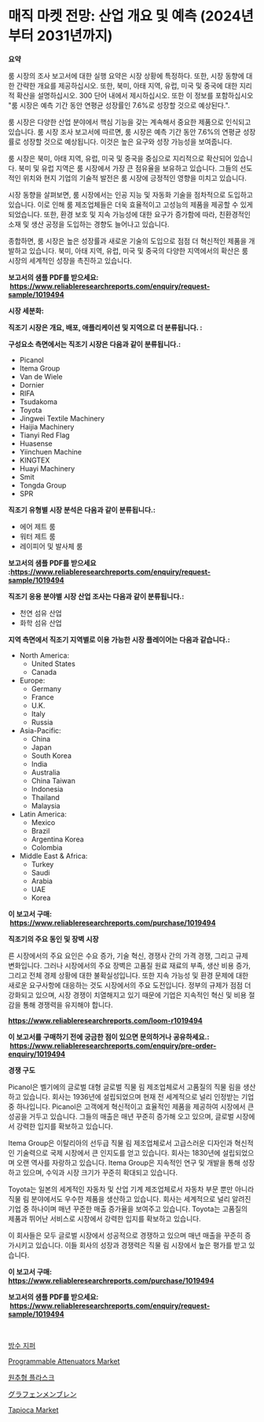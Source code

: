 <p><h1>매직 마켓 전망: 산업 개요 및 예측 (2024년부터 2031년까지)</h1></p><p><strong>요약</strong></p>
<p><p>룸 시장의 조사 보고서에 대한 실행 요약은 시장 상황에 특정하다. 또한, 시장 동향에 대한 간략한 개요를 제공하십시오. 또한, 북미, 아태 지역, 유럽, 미국 및 중국에 대한 지리적 확산을 설명하십시오. 300 단어 내에서 제시하십시오. 또한 이 정보를 포함하십시오 "룸 시장은 예측 기간 동안 연평균 성장률인 7.6%로 성장할 것으로 예상된다.".</p><p>룸 시장은 다양한 산업 분야에서 핵심 기능을 갖는 계속해서 중요한 제품으로 인식되고 있습니다. 룸 시장 조사 보고서에 따르면, 룸 시장은 예측 기간 동안 7.6%의 연평균 성장률로 성장할 것으로 예상됩니다. 이것은 높은 요구와 성장 가능성을 보여줍니다.</p><p>룸 시장은 북미, 아태 지역, 유럽, 미국 및 중국을 중심으로 지리적으로 확산되어 있습니다. 북미 및 유럽 지역은 룸 시장에서 가장 큰 점유율을 보유하고 있습니다. 그들의 선도적인 위치와 현지 기업의 기술적 발전은 룸 시장에 긍정적인 영향을 미치고 있습니다.</p><p>시장 동향을 살펴보면, 룸 시장에서는 인공 지능 및 자동화 기술을 점차적으로 도입하고 있습니다. 이로 인해 룸 제조업체들은 더욱 효율적이고 고성능의 제품을 제공할 수 있게 되었습니다. 또한, 환경 보호 및 지속 가능성에 대한 요구가 증가함에 따라, 친환경적인 소재 및 생산 공정을 도입하는 경향도 늘어나고 있습니다.</p><p>종합하면, 룸 시장은 높은 성장률과 새로운 기술의 도입으로 점점 더 혁신적인 제품을 개발하고 있습니다. 북미, 아태 지역, 유럽, 미국 및 중국의 다양한 지역에서의 확산은 룸 시장의 세계적인 성장을 촉진하고 있습니다.</p></p>
<p><strong>보고서의 샘플 PDF를 받으세요: &nbsp;<a href="https://www.reliableresearchreports.com/enquiry/request-sample/1019494">https://www.reliableresearchreports.com/enquiry/request-sample/1019494</a></strong></p>
<p><strong>시장 세분화:</strong></p>
<p><strong> 직조기 시장은 개요, 배포, 애플리케이션 및 지역으로 더 분류됩니다. :</strong></p>
<p><strong>구성요소 측면에서는 직조기 시장은 다음과 같이 분류됩니다.:</strong></p>
<p><ul><li>Picanol</li><li>Itema Group</li><li>Van de Wiele</li><li>Dornier</li><li>RIFA</li><li>Tsudakoma</li><li>Toyota</li><li>Jingwei Textile Machinery</li><li>Haijia Machinery</li><li>Tianyi Red Flag</li><li>Huasense</li><li>Yiinchuen Machine</li><li>KINGTEX</li><li>Huayi Machinery</li><li>Smit</li><li>Tongda Group</li><li>SPR</li></ul></p>
<p><strong> 직조기 유형별 시장 분석은 다음과 같이 분류됩니다.:</strong></p>
<p><ul><li>에어 제트 룸</li><li>워터 제트 룸</li><li>레이피어 및 발사체 룸</li></ul></p>
<p><strong>보고서의 샘플 PDF를 받으세요 :<a href="https://www.reliableresearchreports.com/enquiry/request-sample/1019494">https://www.reliableresearchreports.com/enquiry/request-sample/1019494</a></strong></p>
<p><strong> 직조기 응용 분야별 시장 산업 조사는 다음과 같이 분류됩니다.:</strong></p>
<p><ul><li>천연 섬유 산업</li><li>화학 섬유 산업</li></ul></p>
<p><strong>지역 측면에서 직조기 지역별로 이용 가능한 시장 플레이어는 다음과 같습니다.:</strong></p>
<p><ul>
    <li>
        North America:
        <ul>
            <li>United States</li>
            <li>Canada</li>
        </ul>
    </li>
    <li>
        Europe:
        <ul>
            <li>Germany</li>
            <li>France</li>
            <li>U.K.</li>
            <li>Italy</li>
            <li>Russia</li>
        </ul>
    </li>
    <li>
        Asia-Pacific:
        <ul>
            <li>China</li>
            <li>Japan</li>
            <li>South Korea</li>
            <li>India</li>
            <li>Australia</li>
            <li>China Taiwan</li>
            <li>Indonesia</li>
            <li>Thailand</li>
            <li>Malaysia</li>
        </ul>
    </li>
    <li>
        Latin America:
        <ul>
            <li>Mexico</li>
            <li>Brazil</li>
            <li>Argentina Korea</li>
            <li>Colombia</li>
        </ul>
    </li>
    <li>
        Middle East & Africa:
        <ul>
            <li>Turkey</li>
            <li>Saudi</li>
            <li>Arabia</li>
            <li>UAE</li>
            <li>Korea</li>
        </ul>
    </li>
    </ul></p>
<p><strong>이 보고서 구매: &nbsp;<a href="https://www.reliableresearchreports.com/purchase/1019494">https://www.reliableresearchreports.com/purchase/1019494</a></strong></p>
<p><strong>직조기의 주요 동인 및 장벽 시장</strong></p>
<p><p>른 시장에서의 주요 요인은 수요 증가, 기술 혁신, 경쟁사 간의 가격 경쟁, 그리고 규제 변화입니다. 그러나 시장에서의 주요 장벽은 고품질 원료 재료의 부족, 생산 비용 증가, 그리고 전체 경제 상황에 대한 불확실성입니다. 또한 지속 가능성 및 환경 문제에 대한 새로운 요구사항에 대응하는 것도 시장에서의 주요 도전입니다. 정부의 규제가 점점 더 강화되고 있으며, 시장 경쟁이 치열해지고 있기 때문에 기업은 지속적인 혁신 및 비용 절감을 통해 경쟁력을 유지해야 합니다.</p></p>
<p><strong><a href="https://www.reliableresearchreports.com/loom-r1019494">https://www.reliableresearchreports.com/loom-r1019494</a></strong></p>
<p><strong>이 보고서를 구매하기 전에 궁금한 점이 있으면 문의하거나 공유하세요.: &nbsp;<a href="https://www.reliableresearchreports.com/enquiry/pre-order-enquiry/1019494">https://www.reliableresearchreports.com/enquiry/pre-order-enquiry/1019494</a></strong></p>
<p><strong>경쟁 구도</strong></p>
<p><p>Picanol은 벨기에의 글로벌 대형 글로벌 직물 림 제조업체로서 고품질의 직물 림을 생산하고 있습니다. 회사는 1936년에 설립되었으며 현재 전 세계적으로 널리 인정받는 기업 중 하나입니다. Picanol은 고객에게 혁신적이고 효율적인 제품을 제공하여 시장에서 큰 성공을 거두고 있습니다. 그들의 매출은 매년 꾸준히 증가해 오고 있으며, 글로벌 시장에서 강력한 입지를 확보하고 있습니다.</p><p>Itema Group은 이탈리아의 선두급 직물 림 제조업체로서 고급스러운 디자인과 혁신적인 기술력으로 국제 시장에서 큰 인지도를 얻고 있습니다. 회사는 1830년에 설립되었으며 오랜 역사를 자랑하고 있습니다. Itema Group은 지속적인 연구 및 개발을 통해 성장하고 있으며, 수익과 시장 크기가 꾸준히 확대되고 있습니다.</p><p>Toyota는 일본의 세계적인 자동차 및 산업 기계 제조업체로서 자동차 부문 뿐만 아니라 직물 림 분야에서도 우수한 제품을 생산하고 있습니다. 회사는 세계적으로 널리 알려진 기업 중 하나이며 매년 꾸준한 매출 증가율을 보여주고 있습니다. Toyota는 고품질의 제품과 뛰어난 서비스로 시장에서 강력한 입지를 확보하고 있습니다.</p><p>이 회사들은 모두 글로벌 시장에서 성공적으로 경쟁하고 있으며 매년 매출을 꾸준히 증가시키고 있습니다. 이들 회사의 성장과 경쟁력은 직물 림 시장에서 높은 평가를 받고 있습니다.</p></p>
<p><strong>이 보고서 구매: &nbsp; <a href="https://www.reliableresearchreports.com/purchase/1019494">https://www.reliableresearchreports.com/purchase/1019494</a></strong></p>
<p><strong>보고서의 샘플 PDF를 받으세요: &nbsp;<a href="https://www.reliableresearchreports.com/enquiry/request-sample/1019494">https://www.reliableresearchreports.com/enquiry/request-sample/1019494</a></strong><strong></strong></p>
<p>&nbsp;</p>
<p><p><a href="https://medium.com/@jomosley1999/%EB%AC%BC%EB%B0%A9%EC%9A%B8-%EC%83%88%EA%B9%80-%EC%A7%80%ED%8D%BC-%EC%8B%9C%EC%9E%A5-%EC%8B%9C%EC%9E%A5-%EC%A0%90%EC%9C%A0%EC%9C%A8-%EC%8B%9C%EC%9E%A5-%EB%8F%99%ED%96%A5-%EB%B0%8F-%EB%AF%B8%EB%9E%98-%EC%84%B1%EC%9E%A5-%ED%83%90%EC%83%89-9d09a982183d">방수 지퍼</a></p><p><a href="https://issuu.com/reportprime-2/docs/programmable-attenuators-market-size-2030.pptx">Programmable Attenuators Market</a></p><p><a href="https://medium.com/@jodyomenick905/%EC%9B%90%EB%BF%94%ED%98%95-%EC%9C%A0%EB%A6%AC-%EB%B9%84%EC%BB%A4-%EC%8B%9C%EC%9E%A5-%EC%84%B1%EA%B3%B5%EC%A0%81%EC%9D%B8-%EB%B9%84%EC%A6%88%EB%8B%88%EC%8A%A4-%EC%A0%84%EB%9E%B5%EC%9D%98-%ED%95%B5%EC%8B%AC%EC%9D%84-2031%EB%85%84%EA%B9%8C%EC%A7%80-%EC%98%88%EC%B8%A1%ED%95%A9%EB%8B%88%EB%8B%A4-2bb52fa1be86">원추형 플라스크</a></p><p><a href="https://medium.com/@darieenson678546/%E3%82%B0%E3%83%A9%E3%83%95%E3%82%A7%E3%83%B3%E8%86%9C%E5%B8%82%E5%A0%B4-%E7%AB%B6%E4%BA%89%E5%88%86%E6%9E%90-%E5%B8%82%E5%A0%B4%E5%8B%95%E5%90%91%E3%81%8A%E3%82%88%E3%81%B32031%E5%B9%B4%E3%81%BE%E3%81%A7%E3%81%AE%E4%BA%88%E6%B8%AC-c1a2c265c2bf">グラフェンメンブレン</a></p><p><a href="https://github.com/jhcraigie/Market-Research-Report-List-2/blob/main/tapioca-market.md">Tapioca Market</a></p></p>